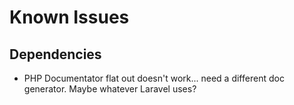 

# Known Issues

## Dependencies

- PHP Documentator flat out doesn't work... need a different doc generator. Maybe whatever Laravel uses?
